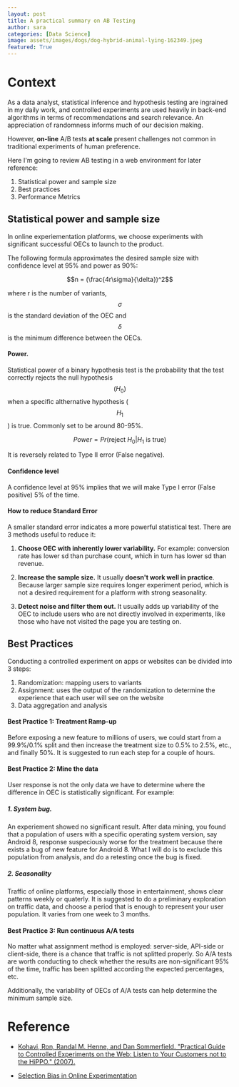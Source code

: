 ```yaml
---
layout: post
title: A practical summary on AB Testing
author: sara
categories: [Data Science]
image: assets/images/dogs/dog-hybrid-animal-lying-162349.jpeg
featured: True
---
```

# Context

As a data analyst, statistical inference and hypothesis testing are ingrained in my daily work, and controlled experiments are used heavily in back-end algorithms in terms of recommendations and search relevance. An appreciation of randomness informs much of our decision making.

However, **on-line** A/B tests **at scale** present challenges not common in traditional experiments of human preference.

Here I'm going to review AB testing in a web environment for later reference:

1. Statistical power and sample size
2. Best practices
3. Performance Metrics

## Statistical power and sample size

In online experiementation platforms, we choose experiments with significant successful OECs to launch to the product.

The following formula approximates the desired sample size with confidence level at 95% and power as 90%:

$$n = (\frac{4r\sigma}{\delta})^2$$

where r is the number of variants, $$\sigma$$ is the standard deviation of the OEC and $$\delta$$ is the minimum difference between the OECs.

#### Power. 

Statistical power of a binary hypothesis test is the probability that the test correctly rejects the null hypothesis $$(H_0)$$ when a specific althernative hypothesis ($$H_1$$) is true. Commonly set to be around 80-95%. 

$$Power = Pr(\text{reject }H_0 | H_1\text{ is true})$$

It is reversely related to Type II error (False negative).

#### Confidence level

A confidence level at 95% implies that we will make Type I error (False positive) 5% of the time.

#### How to reduce Standard Error

A smaller standard error indicates a more powerful statistical test. There are 3 methods useful to reduce it:

1. **Choose OEC with inherently lower variability.** For example: conversion rate has lower sd than purchase count, which in turn has lower sd than revenue.

2. **Increase the sample size.** It usually **doesn't work well in practice**. Because larger sample size requires longer experiment period, which is not a desired requirement for a platform with strong seasonality.

3. **Detect noise and filter them out.** It usually adds up variability of the OEC to include users who are not directly involved in experiments, like those who have not visited the page you are testing on.

## Best Practices

Conducting a controlled experiment on apps or websites can be divided into 3 steps:

1. Randomization: mapping users to variants
2. Assignment: uses the output of the randomization to determine the experience that each user will see on the website
3. Data aggregation and analysis

#### Best Practice 1: Treatment Ramp-up

Before exposing a new feature to millions of users, we could start from a 99.9%/0.1% split and then increase the treatment size to 0.5% to 2.5%, etc., and finally 50%. It is suggested to run each step for a couple of hours.

#### Best Practice 2: Mine the data

User response is not the only data we have to determine where the difference in OEC is statistically significant. For example:

##### 1. System bug. 

An experiement showed no significant result. After data mining, you found that a population of users with a specific operating system version, say Android 8, response suspeciously worse for the treatment because there exists a bug of new feature for Android 8. What I will do is to exclude this population from analysis, and do a retesting once the bug is fixed.

##### 2. Seasonality

Traffic of online platforms, especially those in entertainment, shows clear patterns weekly or quaterly. It is suggested to do a preliminary exploration on traffic data, and choose a period that is enough to represent your user population. It varies from one week to 3 months.

#### Best Practice 3: Run continuous A/A tests

No matter what assignment method is employed: server-side, API-side or client-side, there is a chance that traffic is not splitted properly. So A/A tests are worth conducting to check whether the results are non-significant 95% of the time, traffic has been splitted according the expected percentages, etc.

Additionally, the variability of OECs of A/A tests can help determine the minimum sample size.

[//]: # (Performance Metrics)



# Reference

* [Kohavi, Ron, Randal M. Henne, and Dan Sommerfield. "Practical Guide to Controlled Experiments on the Web: Listen to Your Customers not to the HiPPO." (2007).](http://ai.stanford.edu/users/ronnyk/2007GuideControlledExperiments.pdf)

* [Selection Bias in Online Experimentation](https://medium.com/airbnb-engineering/selection-bias-in-online-experimentation-c3d67795cceb)
